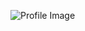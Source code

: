 ![Profile Image](https://avatars.githubusercontent.com/u/47026116?s=400&u=84244ae738ebd0cd55086047aa9e07a808017602&v=4)
